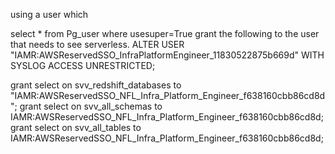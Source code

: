 using a user which
 
select * from Pg_user where usesuper=True
grant the following to the user that needs to see serverless. 
ALTER USER "IAMR:AWSReservedSSO_InfraPlatformEngineer_11830522875b669d" WITH SYSLOG ACCESS UNRESTRICTED;

grant select on svv_redshift_databases to "IAMR:AWSReservedSSO_NFL_Infra_Platform_Engineer_f638160cbb86cd8d";
grant select on svv_all_schemas to IAMR:AWSReservedSSO_NFL_Infra_Platform_Engineer_f638160cbb86cd8d;
grant select on svv_all_tables to IAMR:AWSReservedSSO_NFL_Infra_Platform_Engineer_f638160cbb86cd8d;
